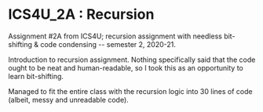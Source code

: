 # ICS4U_2A : Recursion
Assignment #2A from ICS4U; recursion assignment with needless bit-shifting & code condensing -- semester 2, 2020-21.

Introduction to recursion assignment.
Nothing specifically said that the code ought to be neat and human-readable, so I took this as an opportunity to learn bit-shifting.

Managed to fit the entire class with the recursion logic into 30 lines of code (albeit, messy and unreadable code).